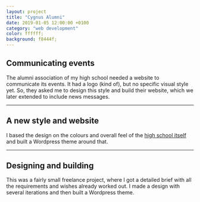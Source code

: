 ```yaml
---
layout: project
title: "Cygnus Alumni"
date: 2019-01-05 12:00:00 +0100
category: "web development"
color: ffffff;
background: f8444f;
---
```


## Communicating events

The alumni association of my high school needed a website to communicate its events. It had a logo (kind of), but no specific visual style yet. So, they asked me to design this style and build their website, which we later extended to include news messages.

---

## A new style and website

I based the design on the colours and overall feel of the [high school itself](http://www.cygnusgymnasium.nl/) and built a Wordpress theme around that.

[](https://www.notion.so/0695eeb2c89642a49090043bb08067ae#b1f84816f9e94b2bb424073fa1599180)

[](https://www.notion.so/0695eeb2c89642a49090043bb08067ae#1ac1a4d5ed1047e69b84e4e37dd9e4fa)

[](https://www.notion.so/0695eeb2c89642a49090043bb08067ae#eb574256c08d4c59a11e55ea5cbfeb7b)

[](https://www.notion.so/0695eeb2c89642a49090043bb08067ae#f13e324e5fb74810a7c8f9addb0fae2b)

[](https://www.notion.so/0695eeb2c89642a49090043bb08067ae#eb644b811d1847998cc016ff2f365cba)

[](https://www.notion.so/0695eeb2c89642a49090043bb08067ae#d65f831a7ed24bd8ba04a726941774a1)

---

## Designing and building

This was a fairly small freelance project, where I got a detailed brief with all the requirements and wishes already worked out. I made a design with several iterations and then built a Wordpress theme.
